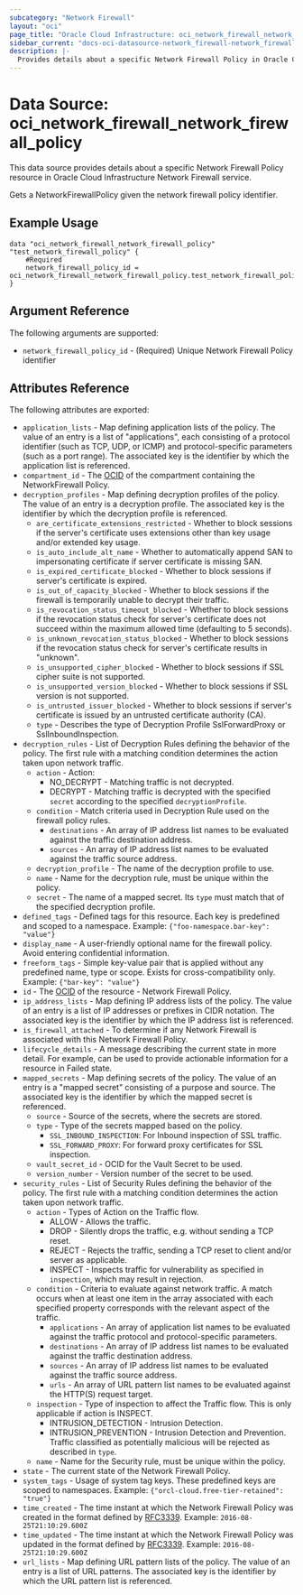 ```yaml
---
subcategory: "Network Firewall"
layout: "oci"
page_title: "Oracle Cloud Infrastructure: oci_network_firewall_network_firewall_policy"
sidebar_current: "docs-oci-datasource-network_firewall-network_firewall_policy"
description: |-
  Provides details about a specific Network Firewall Policy in Oracle Cloud Infrastructure Network Firewall service
---
```


# Data Source: oci_network_firewall_network_firewall_policy
This data source provides details about a specific Network Firewall Policy resource in Oracle Cloud Infrastructure Network Firewall service.

Gets a NetworkFirewallPolicy given the network firewall policy identifier.

## Example Usage

```hcl
data "oci_network_firewall_network_firewall_policy" "test_network_firewall_policy" {
	#Required
	network_firewall_policy_id = oci_network_firewall_network_firewall_policy.test_network_firewall_policy.id
}
```

## Argument Reference

The following arguments are supported:

* `network_firewall_policy_id` - (Required) Unique Network Firewall Policy identifier


## Attributes Reference

The following attributes are exported:

* `application_lists` - Map defining application lists of the policy. The value of an entry is a list of "applications", each consisting of a protocol identifier (such as TCP, UDP, or ICMP) and protocol-specific parameters (such as a port range). The associated key is the identifier by which the application list is referenced. 
* `compartment_id` - The [OCID](https://docs.cloud.oracle.com/iaas/Content/General/Concepts/identifiers.htm) of the compartment containing the NetworkFirewall Policy.
* `decryption_profiles` - Map defining decryption profiles of the policy. The value of an entry is a decryption profile. The associated key is the identifier by which the decryption profile is referenced. 
	* `are_certificate_extensions_restricted` - Whether to block sessions if the server's certificate uses extensions other than key usage and/or extended key usage.
	* `is_auto_include_alt_name` - Whether to automatically append SAN to impersonating certificate if server certificate is missing SAN.
	* `is_expired_certificate_blocked` - Whether to block sessions if server's certificate is expired.
	* `is_out_of_capacity_blocked` - Whether to block sessions if the firewall is temporarily unable to decrypt their traffic.
	* `is_revocation_status_timeout_blocked` - Whether to block sessions if the revocation status check for server's certificate does not succeed within the maximum allowed time (defaulting to 5 seconds). 
	* `is_unknown_revocation_status_blocked` - Whether to block sessions if the revocation status check for server's certificate results in "unknown".
	* `is_unsupported_cipher_blocked` - Whether to block sessions if SSL cipher suite is not supported.
	* `is_unsupported_version_blocked` - Whether to block sessions if SSL version is not supported.
	* `is_untrusted_issuer_blocked` - Whether to block sessions if server's certificate is issued by an untrusted certificate authority (CA).
	* `type` - Describes the type of Decryption Profile SslForwardProxy or SslInboundInspection.
* `decryption_rules` - List of Decryption Rules defining the behavior of the policy. The first rule with a matching condition determines the action taken upon network traffic. 
	* `action` - Action:
		* NO_DECRYPT - Matching traffic is not decrypted.
		* DECRYPT - Matching traffic is decrypted with the specified `secret` according to the specified `decryptionProfile`. 
	* `condition` - Match criteria used in Decryption Rule used on the firewall policy rules.
		* `destinations` - An array of IP address list names to be evaluated against the traffic destination address.
		* `sources` - An array of IP address list names to be evaluated against the traffic source address.
	* `decryption_profile` - The name of the decryption profile to use.
	* `name` - Name for the decryption rule, must be unique within the policy.
	* `secret` - The name of a mapped secret. Its `type` must match that of the specified decryption profile.
* `defined_tags` - Defined tags for this resource. Each key is predefined and scoped to a namespace. Example: `{"foo-namespace.bar-key": "value"}` 
* `display_name` - A user-friendly optional name for the firewall policy. Avoid entering confidential information.
* `freeform_tags` - Simple key-value pair that is applied without any predefined name, type or scope. Exists for cross-compatibility only. Example: `{"bar-key": "value"}` 
* `id` - The [OCID](https://docs.cloud.oracle.com/iaas/Content/General/Concepts/identifiers.htm) of the resource - Network Firewall Policy.
* `ip_address_lists` - Map defining IP address lists of the policy. The value of an entry is a list of IP addresses or prefixes in CIDR notation. The associated key is the identifier by which the IP address list is referenced. 
* `is_firewall_attached` - To determine if any Network Firewall is associated with this Network Firewall Policy. 
* `lifecycle_details` - A message describing the current state in more detail. For example, can be used to provide actionable information for a resource in Failed state.
* `mapped_secrets` - Map defining secrets of the policy. The value of an entry is a "mapped secret" consisting of a purpose and source. The associated key is the identifier by which the mapped secret is referenced. 
	* `source` - Source of the secrets, where the secrets are stored.
	* `type` - Type of the secrets mapped based on the policy.
		* `SSL_INBOUND_INSPECTION`: For Inbound inspection of SSL traffic.
		* `SSL_FORWARD_PROXY`: For forward proxy certificates for SSL inspection. 
	* `vault_secret_id` - OCID for the Vault Secret to be used.
	* `version_number` - Version number of the secret to be used.
* `security_rules` - List of Security Rules defining the behavior of the policy. The first rule with a matching condition determines the action taken upon network traffic. 
	* `action` - Types of Action on the Traffic flow.
		* ALLOW - Allows the traffic.
		* DROP - Silently drops the traffic, e.g. without sending a TCP reset.
		* REJECT - Rejects the traffic, sending a TCP reset to client and/or server as applicable.
		* INSPECT - Inspects traffic for vulnerability as specified in `inspection`, which may result in rejection. 
	* `condition` - Criteria to evaluate against network traffic. A match occurs when at least one item in the array associated with each specified property corresponds with the relevant aspect of the traffic. 
		* `applications` - An array of application list names to be evaluated against the traffic protocol and protocol-specific parameters.
		* `destinations` - An array of IP address list names to be evaluated against the traffic destination address.
		* `sources` - An array of IP address list names to be evaluated against the traffic source address.
		* `urls` - An array of URL pattern list names to be evaluated against the HTTP(S) request target.
	* `inspection` - Type of inspection to affect the Traffic flow. This is only applicable if action is INSPECT.
		* INTRUSION_DETECTION - Intrusion Detection.
		* INTRUSION_PREVENTION - Intrusion Detection and Prevention. Traffic classified as potentially malicious will be rejected as described in `type`. 
	* `name` - Name for the Security rule, must be unique within the policy.
* `state` - The current state of the Network Firewall Policy.
* `system_tags` - Usage of system tag keys. These predefined keys are scoped to namespaces. Example: `{"orcl-cloud.free-tier-retained": "true"}` 
* `time_created` - The time instant at which the Network Firewall Policy was created in the format defined by [RFC3339](https://tools.ietf.org/html/rfc3339). Example: `2016-08-25T21:10:29.600Z` 
* `time_updated` - The time instant at which the Network Firewall Policy was updated in the format defined by [RFC3339](https://tools.ietf.org/html/rfc3339). Example: `2016-08-25T21:10:29.600Z` 
* `url_lists` - Map defining URL pattern lists of the policy. The value of an entry is a list of URL patterns. The associated key is the identifier by which the URL pattern list is referenced. 

